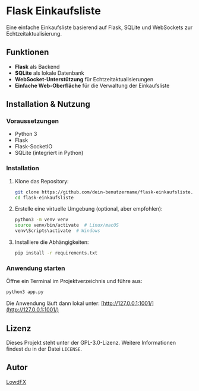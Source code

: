 # Flask Einkaufsliste

Eine einfache Einkaufsliste basierend auf Flask, SQLite und WebSockets zur Echtzeitaktualisierung.

## Funktionen
- **Flask** als Backend
- **SQLite** als lokale Datenbank
- **WebSocket-Unterstützung** für Echtzeitaktualisierungen
- **Einfache Web-Oberfläche** für die Verwaltung der Einkaufsliste

## Installation & Nutzung

### Voraussetzungen
- Python 3
- Flask
- Flask-SocketIO
- SQLite (integriert in Python)

### Installation
1. Klone das Repository:
   ```sh
   git clone https://github.com/dein-benutzername/flask-einkaufsliste.git
   cd flask-einkaufsliste
   ```
2. Erstelle eine virtuelle Umgebung (optional, aber empfohlen):
   ```sh
   python3 -m venv venv
   source venv/bin/activate  # Linux/macOS
   venv\Scripts\activate  # Windows
   ```
   
3. Installiere die Abhängigkeiten:
   ```sh
   pip install -r requirements.txt
   ```

### Anwendung starten
Öffne ein Terminal im Projektverzeichnis und führe aus:
```sh
python3 app.py
```
Die Anwendung läuft dann lokal unter: [http://127.0.0.1:1001/](http://127.0.0.1:1001/)

## Lizenz
Dieses Projekt steht unter der GPL-3.0-Lizenz. Weitere Informationen findest du in der Datei `LICENSE`.

## Autor
[LowdFX](https://github.com/LowdFX)

